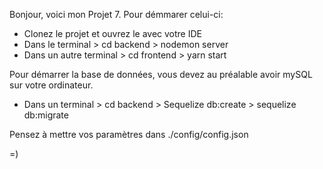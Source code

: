 Bonjour, voici mon Projet 7.
Pour démmarer celui-ci:
- Clonez le projet et ouvrez le avec votre IDE
- Dans le terminal > cd backend > nodemon server
- Dans un autre terminal > cd frontend > yarn start

Pour démarrer la base de données, vous devez au préalable avoir mySQL sur votre ordinateur.
- Dans un terminal > cd backend > Sequelize db:create > sequelize db:migrate

Pensez à mettre vos paramètres dans  ./config/config.json

=)
